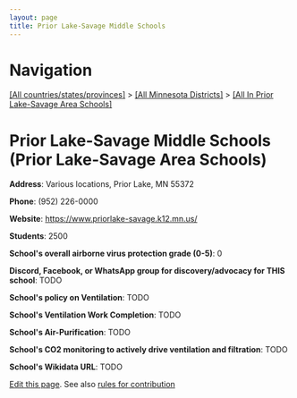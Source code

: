 ```yaml
---
layout: page
title: Prior Lake-Savage Middle Schools
---
```

# Navigation

[[All countries/states/provinces]](../../..) > [[All Minnesota Districts]](../..) > [[All In Prior Lake-Savage Area Schools]](..)

# Prior Lake-Savage Middle Schools (Prior Lake-Savage Area Schools)

**Address**: Various locations, Prior Lake, MN 55372

**Phone**: (952) 226-0000

**Website**: <https://www.priorlake-savage.k12.mn.us/>

**Students**: 2500

**School's overall airborne virus protection grade (0-5)**: 0

**Discord, Facebook, or WhatsApp group for discovery/advocacy for THIS school**: TODO

**School's policy on Ventilation**: TODO

**School's Ventilation Work Completion**: TODO

**School's Air-Purification**: TODO

**School's CO2 monitoring to actively drive ventilation and filtration**: TODO

**School's Wikidata URL**: TODO


[Edit this page](https://github.com/ventilate-schools/MN/edit/main/./Prior_Lake-Savage_Area_Schools/Prior_Lake-Savage_Middle_Schools.md). See also [rules for contribution](../../../contribution-rules/)